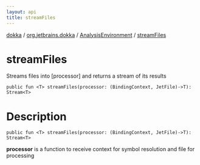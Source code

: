```yaml
---
layout: api
title: streamFiles
---
```

[dokka](../../index.html) / [org.jetbrains.dokka](../index.html) / [AnalysisEnvironment](index.html) / [streamFiles](streamFiles.html)


# streamFiles

Streams files into [processor] and returns a stream of its results
```
public fun <T> streamFiles(processor: (BindingContext, JetFile)->T): Stream<T>
```

# Description

```
public fun <T> streamFiles(processor: (BindingContext, JetFile)->T): Stream<T>
```


**processor**
is a function to receive context for symbol resolution and file for processing

